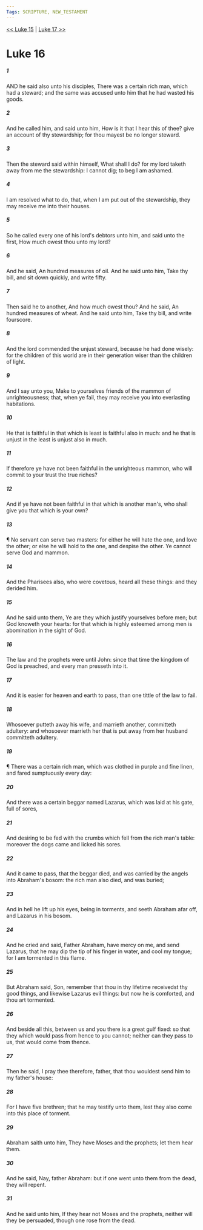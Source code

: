 ```yaml
---
Tags: SCRIPTURE, NEW_TESTAMENT
---
```


[<< Luke 15](NEW_TESTAMENT/03_Luke/Luke_15.md) | [Luke 17 >>](NEW_TESTAMENT/03_Luke/Luke_17.md)

# Luke 16

##### 1
 AND he said also unto his disciples, There was a certain rich man, which had a steward; and the same was accused unto him that he had wasted his goods.
##### 2
 And he called him, and said unto him, How is it that I hear this of thee? give an account of thy stewardship; for thou mayest be no longer steward.
##### 3
 Then the steward said within himself, What shall I do? for my lord taketh away from me the stewardship: I cannot dig; to beg I am ashamed.
##### 4
 I am resolved what to do, that, when I am put out of the stewardship, they may receive me into their houses.
##### 5
 So he called every one of his lord's debtors unto him, and said unto the first, How much owest thou unto my lord?
##### 6
 And he said, An hundred measures of oil. And he said unto him, Take thy bill, and sit down quickly, and write fifty.
##### 7
 Then said he to another, And how much owest thou? And he said, An hundred measures of wheat. And he said unto him, Take thy bill, and write fourscore.
##### 8
 And the lord commended the unjust steward, because he had done wisely: for the children of this world are in their generation wiser than the children of light.
##### 9
 And I say unto you, Make to yourselves friends of the mammon of unrighteousness; that, when ye fail, they may receive you into everlasting habitations.
##### 10
 He that is faithful in that which is least is faithful also in much: and he that is unjust in the least is unjust also in much.
##### 11
 If therefore ye have not been faithful in the unrighteous mammon, who will commit to your trust the true riches?
##### 12
 And if ye have not been faithful in that which is another man's, who shall give you that which is your own?
##### 13
 ¶ No servant can serve two masters: for either he will hate the one, and love the other; or else he will hold to the one, and despise the other. Ye cannot serve God and mammon.
##### 14
 And the Pharisees also, who were covetous, heard all these things: and they derided him.
##### 15
 And he said unto them, Ye are they which justify yourselves before men; but God knoweth your hearts: for that which is highly esteemed among men is abomination in the sight of God.
##### 16
 The law and the prophets were until John: since that time the kingdom of God is preached, and every man presseth into it.
##### 17
 And it is easier for heaven and earth to pass, than one tittle of the law to fail.
##### 18
 Whosoever putteth away his wife, and marrieth another, committeth adultery: and whosoever marrieth her that is put away from her husband committeth adultery.
##### 19
 ¶ There was a certain rich man, which was clothed in purple and fine linen, and fared sumptuously every day:
##### 20
 And there was a certain beggar named Lazarus, which was laid at his gate, full of sores,
##### 21
 And desiring to be fed with the crumbs which fell from the rich man's table: moreover the dogs came and licked his sores.
##### 22
 And it came to pass, that the beggar died, and was carried by the angels into Abraham's bosom: the rich man also died, and was buried;
##### 23
 And in hell he lift up his eyes, being in torments, and seeth Abraham afar off, and Lazarus in his bosom.
##### 24
 And he cried and said, Father Abraham, have mercy on me, and send Lazarus, that he may dip the tip of his finger in water, and cool my tongue; for I am tormented in this flame.
##### 25
 But Abraham said, Son, remember that thou in thy lifetime receivedst thy good things, and likewise Lazarus evil things: but now he is comforted, and thou art tormented.
##### 26
 And beside all this, between us and you there is a great gulf fixed: so that they which would pass from hence to you cannot; neither can they pass to us, that would come from thence.
##### 27
 Then he said, I pray thee therefore, father, that thou wouldest send him to my father's house:
##### 28
 For I have five brethren; that he may testify unto them, lest they also come into this place of torment.
##### 29
 Abraham saith unto him, They have Moses and the prophets; let them hear them.
##### 30
 And he said, Nay, father Abraham: but if one went unto them from the dead, they will repent.
##### 31
 And he said unto him, If they hear not Moses and the prophets, neither will they be persuaded, though one rose from the dead.
